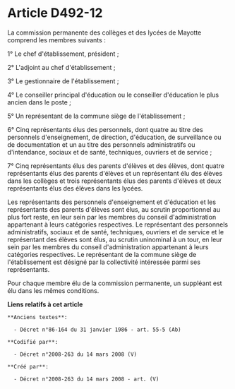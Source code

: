 # Article D492-12

La commission permanente des collèges et des lycées de Mayotte comprend les membres suivants :

1° Le chef d'établissement, président ;

2° L'adjoint au chef d'établissement ;

3° Le gestionnaire de l'établissement ;

4° Le conseiller principal d'éducation ou le conseiller d'éducation le plus ancien dans le poste ;

5° Un représentant de la commune siège de l'établissement ;

6° Cinq représentants élus des personnels, dont quatre au titre des personnels d'enseignement, de direction, d'éducation, de
surveillance ou de documentation et un au titre des personnels administratifs ou d'intendance, sociaux et de santé,
techniques, ouvriers et de service ;

7° Cinq représentants élus des parents d'élèves et des élèves, dont quatre représentants élus des parents d'élèves et un
représentant élu des élèves dans les collèges et trois représentants élus des parents d'élèves et deux représentants élus des
élèves dans les lycées.

Les représentants des personnels d'enseignement et d'éducation et les représentants des parents d'élèves sont élus, au
scrutin proportionnel au plus fort reste, en leur sein par les membres du conseil d'administration appartenant à leurs
catégories respectives. Le représentant des personnels administratifs, sociaux et de santé, techniques, ouvriers et de
service et le représentant des élèves sont élus, au scrutin uninominal à un tour, en leur sein par les membres du conseil
d'administration appartenant à leurs catégories respectives. Le représentant de la commune siège de l'établissement est
désigné par la collectivité intéressée parmi ses représentants.

Pour chaque membre élu de la commission permanente, un suppléant est élu dans les mêmes conditions.

**Liens relatifs à cet article**

	**Anciens textes**:

	  - Décret n°86-164 du 31 janvier 1986 - art. 55-5 (Ab)

	**Codifié par**:

	  - Décret n°2008-263 du 14 mars 2008 (V)

	**Créé par**:

	  - Décret n°2008-263 du 14 mars 2008 - art. (V)
